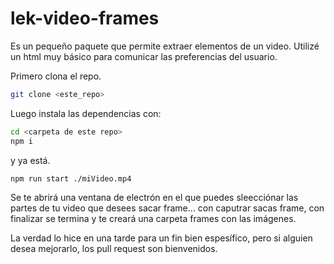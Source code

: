 # lek-video-frames

Es un pequeño paquete que permite extraer elementos de un video. Utilizé un html muy básico para comunicar las preferencias del usuario.

Primero clona el repo.

```bash
git clone <este_repo>
```

Luego instala las dependencias con:

```bash
cd <carpeta de este repo>
npm i
```
y ya está.

```bash
npm run start ./miVideo.mp4
```

Se te abrirá una ventana de electrón en el que puedes sleecciónar las partes de tu video que desees sacar frame... con caputrar sacas frame, con finalizar se termina y te creará una carpeta frames con las imágenes.

La verdad lo hice en una tarde para un fin bien espesífico, pero si alguien desea mejorarlo, los pull request son bienvenidos.